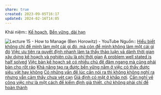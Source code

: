 ```yaml
---
share: true
created: 2023-09-05T16:17
updated: 2024-02-16T14:05
---
```

Khái niệm:: [Kế hoạch](../../../../%CE%9E%20Kh%C3%A1i%20ni%E1%BB%87m/K%E1%BA%BF%20ho%E1%BA%A1ch.md), [Bền vững, dài hạn](../../../../%CE%9E%20Kh%C3%A1i%20ni%E1%BB%87m/B%E1%BB%81n%20v%E1%BB%AFng,%20d%C3%A0i%20h%E1%BA%A1n.md)

![Lecture 15 - How to Manage (Ben Horowitz) - YouTube](https://youtu.be/uVhTvQXfibU?si=TJEwubrYwssLj9kD&t=2002)
Nguồn:: 
[Hiểu biết không chỉ để mình làm một cái gì đó, mà còn để mình không làm một cái gì đó](../../../../Ngh%C4%A9%20v%E1%BB%81%20vi%E1%BB%87c%20ngh%C4%A9/Hi%E1%BB%83u%20bi%E1%BA%BFt%20kh%C3%B4ng%20ch%E1%BB%89%20%C4%91%E1%BB%83%20m%C3%ACnh%20l%C3%A0m%20m%E1%BB%99t%20c%C3%A1i%20g%C3%AC%20%C4%91%C3%B3,%20m%C3%A0%20c%C3%B2n%20%C4%91%E1%BB%83%20m%C3%ACnh%20kh%C3%B4ng%20l%C3%A0m%20m%E1%BB%99t%20c%C3%A1i%20g%C3%AC%20%C4%91%C3%B3.md)
[Việc ưu tiên ra quyết định nhanh làm ta thấy thảo luận và dành thời gian xây dựng kế hoạch và nghiên cứu là phí thời gian](./Vi%E1%BB%87c%20%C6%B0u%20ti%C3%AAn%20ra%20quy%E1%BA%BFt%20%C4%91%E1%BB%8Bnh%20nhanh%20l%C3%A0m%20ta%20th%E1%BA%A5y%20th%E1%BA%A3o%20lu%E1%BA%ADn%20v%C3%A0%20d%C3%A0nh%20th%E1%BB%9Di%20gian%20x%C3%A2y%20d%E1%BB%B1ng%20k%E1%BA%BF%20ho%E1%BA%A1ch%20v%C3%A0%20nghi%C3%AAn%20c%E1%BB%A9u%20l%C3%A0%20ph%C3%AD%20th%E1%BB%9Di%20gian.md)
[A problem well stated is half solved](../../../../Ngh%C4%A9%20v%E1%BB%81%20vi%E1%BB%87c%20ngh%C4%A9/B%E1%BA%A3n%20th%E1%BB%83%20lu%E1%BA%ADn/A%20problem%20well%20stated%20is%20half%20solved.md)
[Việc bàn kế hoạch sẽ có nhiều chủ đề đâm ngang mà cũng phải bàn cho rốt ráo](./Vi%E1%BB%87c%20b%C3%A0n%20k%E1%BA%BF%20ho%E1%BA%A1ch%20s%E1%BA%BD%20c%C3%B3%20nhi%E1%BB%81u%20ch%E1%BB%A7%20%C4%91%E1%BB%81%20%C4%91%C3%A2m%20ngang%20m%C3%A0%20c%C5%A9ng%20ph%E1%BA%A3i%20b%C3%A0n%20cho%20r%E1%BB%91t%20r%C3%A1o.md)
[Khả năng tạo ra được bền vững nằm ở việc có thấy được siêu vật hay không](../../../../C%E1%BB%99ng%20%C4%91%E1%BB%93ng,%20h%E1%BB%87%20sinh%20th%C3%A1i,%20h%E1%BB%87%20ph%E1%BB%A9c%20h%E1%BB%A3p/H%E1%BB%87%20ph%E1%BB%A9c%20h%E1%BB%A3p/Kh%E1%BA%A3%20n%C4%83ng%20t%E1%BA%A1o%20ra%20%C4%91%C6%B0%E1%BB%A3c%20b%E1%BB%81n%20v%E1%BB%AFng%20n%E1%BA%B1m%20%E1%BB%9F%20vi%E1%BB%87c%20c%C3%B3%20th%E1%BA%A5y%20%C4%91%C6%B0%E1%BB%A3c%20si%C3%AAu%20v%E1%BA%ADt%20hay%20kh%C3%B4ng.md)
[Có những vấn đề lúc cần nói ra thì không không nghĩ ra nhưng vẫn cảm thấy chưa vét cạn](../../../../Ngh%C4%A9%20v%E1%BB%81%20vi%E1%BB%87c%20ngh%C4%A9/Khoa%20h%E1%BB%8Dc%20nh%E1%BA%ADn%20th%E1%BB%A9c/C%C3%B3%20nh%E1%BB%AFng%20v%E1%BA%A5n%20%C4%91%E1%BB%81%20l%C3%BAc%20c%E1%BA%A7n%20n%C3%B3i%20ra%20th%C3%AC%20kh%C3%B4ng%20kh%C3%B4ng%20ngh%C4%A9%20ra%20nh%C6%B0ng%20v%E1%BA%ABn%20c%E1%BA%A3m%20th%E1%BA%A5y%20ch%C6%B0a%20v%C3%A9t%20c%E1%BA%A1n.md)
[Giả định có mặt ở khắp nơi](../../Ki%E1%BB%83m%20%C4%91%E1%BB%8Bnh%20gi%E1%BA%A3%20thuy%E1%BA%BFt/Gi%E1%BA%A3%20%C4%91%E1%BB%8Bnh%20c%C3%B3%20m%E1%BA%B7t%20%E1%BB%9F%20kh%E1%BA%AFp%20n%C6%A1i.md). [Cần nghĩ về công việc như là một cách để kiểm định giả thiết, chứ không phải chỉ để hoàn thành](../../../C%C3%B4ng%20vi%E1%BB%87c/C%E1%BA%A7n%20ngh%C4%A9%20v%E1%BB%81%20c%C3%B4ng%20vi%E1%BB%87c%20nh%C6%B0%20l%C3%A0%20m%E1%BB%99t%20c%C3%A1ch%20%C4%91%E1%BB%83%20ki%E1%BB%83m%20%C4%91%E1%BB%8Bnh%20gi%E1%BA%A3%20thi%E1%BA%BFt,%20ch%E1%BB%A9%20kh%C3%B4ng%20ph%E1%BA%A3i%20ch%E1%BB%89%20%C4%91%E1%BB%83%20ho%C3%A0n%20th%C3%A0nh.md)
